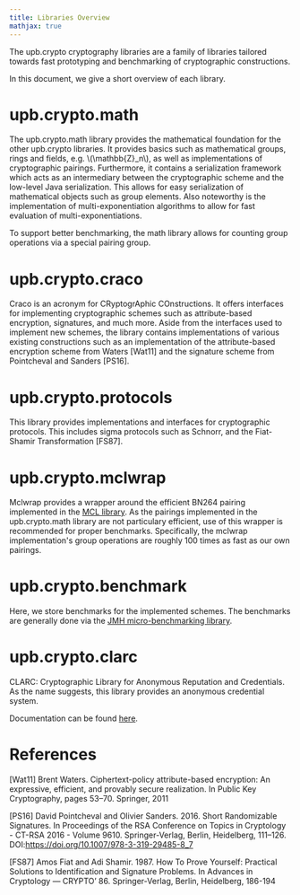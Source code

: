 ```yaml
---
title: Libraries Overview
mathjax: true
---
```


The upb.crypto cryptography libraries are a family of libraries tailored towards fast prototyping and benchmarking of cryptographic constructions.

In this document, we give a short overview of each library.

# upb.crypto.math

The upb.crypto.math library provides the mathematical foundation for the other upb.crypto libraries.
It provides basics such as mathematical groups, rings and fields, e.g. \\(\mathbb{Z}_n\\), as well as implementations of cryptographic pairings.
Furthermore, it contains a serialization framework which acts as an intermediary between the cryptographic scheme and the low-level Java serialization. 
This allows for easy serialization of mathematical objects such as group elements.
Also noteworthy is the implementation of multi-exponentiation algorithms to allow for fast evaluation of multi-exponentiations.

To support better benchmarking, the math library allows for counting group operations via a special pairing group.

# upb.crypto.craco

Craco is an acronym for CRyptogrAphic COnstructions. 
It offers interfaces for implementing cryptographic schemes such as attribute-based encryption, signatures, and much more.
Aside from the interfaces used to implement new schemes, the library contains implementations of various existing constructions such as an implementation of the attribute-based encryption scheme from Waters [Wat11] and the signature scheme from Pointcheval and Sanders [PS16].

# upb.crypto.protocols

This library provides implementations and interfaces for cryptographic protocols.
This includes sigma protocols such as Schnorr, and the Fiat-Shamir Transformation [FS87].

# upb.crypto.mclwrap

Mclwrap provides a wrapper around the efficient BN264 pairing implemented in the [MCL library](https://github.com/herumi/mcl). As the pairings implemented in the upb.crypto.math library are not particulary efficient, use of this wrapper is recommended for proper benchmarks.
Specifically, the mclwrap implementation's group operations are roughly 100 times as fast as our own pairings.

# upb.crypto.benchmark

Here, we store benchmarks for the implemented schemes.
The benchmarks are generally done via the [JMH micro-benchmarking library](https://github.com/openjdk/jmh).

# upb.crypto.clarc

CLARC: Cryptographic Library for Anonymous Reputation and Credentials.
As the name suggests, this library provides an anonymous credential system.

Documentation can be found [here](https://cs.uni-paderborn.de/fileadmin/informatik/fg/cuk/Lehre/Veranstaltungen/WS2016/ReACt/ReACt_documentation.pdf).

# References

[Wat11] Brent Waters. Ciphertext-policy attribute-based encryption: An
 expressive, efficient, and provably secure realization. In Public Key
 Cryptography, pages 53–70. Springer, 2011

[PS16] David Pointcheval and Olivier Sanders. 2016. Short Randomizable Signatures. In Proceedings of the RSA Conference on Topics in Cryptology - CT-RSA 2016 - Volume 9610. Springer-Verlag, Berlin, Heidelberg, 111–126. DOI:https://doi.org/10.1007/978-3-319-29485-8_7

[FS87] Amos Fiat and Adi Shamir. 1987. How To Prove Yourself: Practical Solutions to Identification and Signature Problems. In Advances in Cryptology — CRYPTO’ 86. Springer-Verlag, Berlin, Heidelberg, 186-194